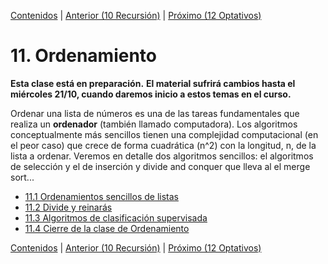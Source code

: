 [Contenidos](../Contenidos.md) \| [Anterior (10 Recursión)](../10_Recursion/00_Resumen.md) \| [Próximo (12 Optativos)](../12_Optativos/00_Resumen.md)

# 11. Ordenamiento
**Esta clase está en preparación.**
**El material sufrirá cambios hasta el miércoles 21/10, cuando daremos inicio a estos temas en el curso.**

Ordenar una lista de números es una de las tareas fundamentales que realiza un **ordenador** (también llamado computadora). Los algoritmos conceptualmente más sencillos tienen una complejidad computacional (en el peor caso) que crece de forma cuadrática (n^2) con la longitud, n, de la lista a ordenar.  Veremos en detalle dos algoritmos sencillos: el algoritmos de selección y el de inserción y divide and conquer que lleva al el merge sort...






* [11.1 Ordenamientos sencillos de listas](01_Ordenamiento_sencillo.md)
* [11.2 Divide y reinarás](02_Divide_and_Conquer.md)
* [11.3 Algoritmos de clasificación supervisada](03_introduccion_al_AA.md)
* [11.4 Cierre de la clase de Ordenamiento](04_Cierre.md)


[Contenidos](../Contenidos.md) \| [Anterior (10 Recursión)](../10_Recursion/00_Resumen.md) \| [Próximo (12 Optativos)](../12_Optativos/00_Resumen.md)
